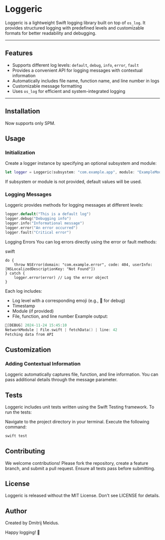 # Loggeric

Loggeric is a lightweight Swift logging library built on top of `os_log`. It provides structured logging with predefined levels and customizable formats for better readability and debugging.

---

## Features

- Supports different log levels: `default`, `debug`, `info`, `error`, `fault`
- Provides a convenient API for logging messages with contextual information
- Automatically includes file name, function name, and line number in logs
- Customizable message formatting
- Uses `os_log` for efficient and system-integrated logging

---

## Installation

Now supports only SPM.

## Usage
### Initialization
Create a logger instance by specifying an optional subsystem and module:

```swift
let logger = Loggeric(subsystem: "com.example.app", module: "ExampleModule")
```
If subsystem or module is not provided, default values will be used.

### Logging Messages
Loggeric provides methods for logging messages at different levels:

```swift
logger.default("This is a default log")
logger.debug("Debugging info")
logger.info("Informational message")
logger.error("An error occurred")
logger.fault("Critical error")
```

Logging Errors
You can log errors directly using the error or fault methods:

swift
```
do {
    throw NSError(domain: "com.example.error", code: 404, userInfo: [NSLocalizedDescriptionKey: "Not Found"])
} catch {
    logger.error(error) // Log the error object
}
```

Each log includes:

* Log level with a corresponding emoji (e.g., 🖤 for debug)
* Timestamp
* Module (if provided)
* File, function, and line number
Example output:

```swift
🖤[DEBUG] 2024-11-24 15:45:10
NetworkModule | File.swift | fetchData() | line: 42
Fetching data from API
```

## Customization
### Adding Contextual Information
Loggeric automatically captures file, function, and line information. You can pass additional details through the message parameter.

## Tests
Loggeric includes unit tests written using the Swift Testing framework. To run the tests:

Navigate to the project directory in your terminal.
Execute the following command:
```swift
swift test
```

## Contributing
We welcome contributions! Please fork the repository, create a feature branch, and submit a pull request. Ensure all tests pass before submitting.

## License
Loggeric is released without the MIT License. Don't see LICENSE for details.

## Author
Created by Dmitrij Meidus.

Happy logging! 🚀
